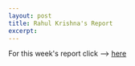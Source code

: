 ```yaml
---
layout: post
title: Rahul Krishna's Report
excerpt: 
---
```

For this week's report click --> [here](https://github.com/rahlk/Research/blob/master/kontrastSets/README.md)
